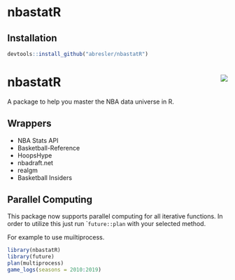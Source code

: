 nbastatR
================

## Installation

``` r
devtools::install_github("abresler/nbastatR")
```

# nbastatR <img src="https://asbcllc.com/logos/nbastatR.png" align="right" />

A package to help you master the NBA data universe in R.

## Wrappers

  - NBA Stats API
  - Basketball-Reference
  - HoopsHype
  - nbadraft.net
  - realgm
  - Basketball Insiders

## Parallel Computing

This package now supports parallel computing for all iterative
functions. In order to utilize this just run \``future::plan` with your
selected method.

For example to use muiltiprocess.

``` r
library(nbastatR)
library(future)
plan(multiprocess) 
game_logs(seasons = 2010:2019)
```
